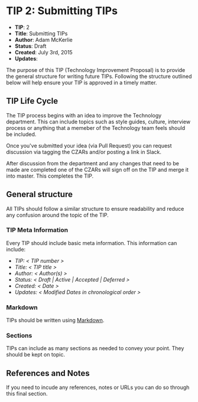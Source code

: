 # TIP 2: Submitting TIPs

* **TIP**: 2
* **Title**:  Submitting TIPs
* **Author**: Adam McKerlie
* **Status**: Draft
* **Created**: July 3rd, 2015
* **Updates**:

The purpose of this TIP (Technology Improvement Proposal) is to provide the general structure for writing future TIPs. Following the structure outlined below will help ensure your TIP is approved in a timely matter.

## TIP Life Cycle

The TIP process begins with an idea to improve the Technology department. This can include topics such as style guides, culture, interview process or anything that a memeber of the Technology team feels should be included.

Once you've submitted your idea (via Pull Request) you can request discussion via tagging the CZARs and/or posting a link in Slack.

After discussion from the department and any changes that need to be made are completed one of the CZARs will sign off on the TIP and merge it into master. This completes the TIP.

## General structure

All TIPs should follow a similar structure to ensure readability and reduce any confusion around the topic of the TIP.

### TIP Meta Information

Every TIP should include basic meta information. This information can include:

* *TIP: < TIP number >*
* *Title: < TIP title >*
* *Author: < Author(s) >*
* *Status: < Draft | Active | Accepted | Deferred >*
* *Created: < Date >*
* *Updates: < Modified Dates in chronological order >*

### Markdown

TIPs should be written using [Markdown](http://daringfireball.net/projects/markdown/syntax).

### Sections

TIPs can include as many sections as needed to convey your point. They should be kept on topic.

## References and Notes

If you need to incude any references, notes or URLs you can do so through this final section.
